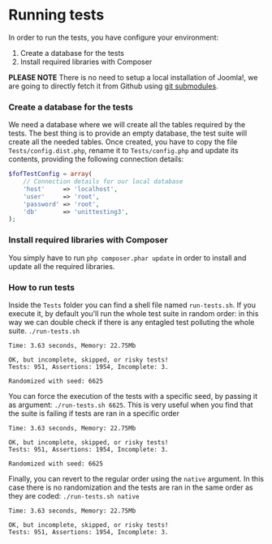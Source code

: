 # Running tests
In order to run the tests, you have configure your environment:
 1. Create a database for the tests
 2. Install required libraries with Composer

**PLEASE NOTE** There is no need to setup a local installation of Joomla!, we are going to directly fetch it from Github using [git submodules](http://git-scm.com/docs/git-submodule).

### Create a database for the tests
We need a database where we will create all the tables required by the tests. 
The best thing is to provide an empty database, the test suite will create all the needed tables.
Once created, you have to copy the file `Tests/config.dist.php`, rename it to `Tests/config.php` and update its contents, providing the following connection details:
```php
$fofTestConfig = array(
	// Connection details for our local database
    'host'     => 'localhost',
    'user'     => 'root',
    'password' => 'root',
    'db'       => 'unittesting3',
);
```
### Install required libraries with Composer
You simply have to run `php composer.phar update` in order to install and update all the required libraries.

### How to run tests
Inside the `Tests` folder you can find a shell file named `run-tests.sh`.
If you execute it, by default you'll run the whole test suite in random order: in this way we can double check if there is any entagled test polluting the whole suite.
`./run-tests.sh`
```
Time: 3.63 seconds, Memory: 22.75Mb

OK, but incomplete, skipped, or risky tests!
Tests: 951, Assertions: 1954, Incomplete: 3.

Randomized with seed: 6625
```

You can force the execution of the tests with a specific seed, by passing it as argument: `./run-tests.sh 6625`. This is very useful when you find that the suite is failing if tests are ran in a specific order
```
Time: 3.63 seconds, Memory: 22.75Mb

OK, but incomplete, skipped, or risky tests!
Tests: 951, Assertions: 1954, Incomplete: 3.

Randomized with seed: 6625
```

Finally, you can revert to the regular order using the `native` argument. In this case there is no randomization and the tests are ran in the same order as they are coded:
`./run-tests.sh native`
```
Time: 3.63 seconds, Memory: 22.75Mb

OK, but incomplete, skipped, or risky tests!
Tests: 951, Assertions: 1954, Incomplete: 3.
```
